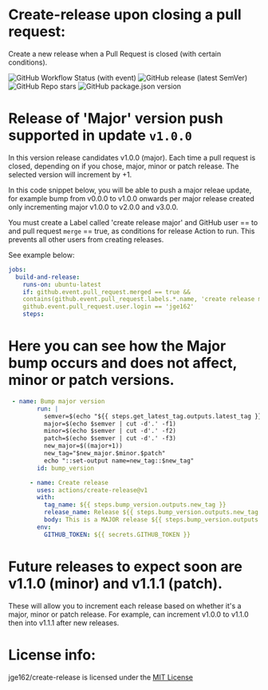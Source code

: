 # Create-release upon closing a pull request:

Create a new release when a Pull Request is closed (with certain conditions).

![GitHub Workflow Status (with event)](https://img.shields.io/github/actions/workflow/status/jge162/Action-Workflows/create_release.yml)
![GitHub release (latest SemVer)](https://img.shields.io/github/v/release/jge162/create-release)
![GitHub Repo stars](https://img.shields.io/github/stars/jge162/create-release)
![GitHub package.json version](https://img.shields.io/github/package-json/v/jge162/Action-workflows)

# Release of 'Major' version push supported in update `v1.0.0`

In this version release candidates v1.0.0 (major). Each time a pull request is closed, depending on if you chose, major, minor or patch release. 
The selected version will increment by +1. 

In this code snippet below, you will be able to push a major releae update, for example bump
from v0.0.0 to v1.0.0 onwards per major release created only incrementing major v1.0.0 to v2.0.0 and v3.0.0.

You must create a Label called 'create release major' and GitHub user == <owner> to <owner> and pull request `merge` == true,
as conditions for release Action to run. This prevents all other users from creating releases. 
  
See example below: 

```yaml
jobs:
  build-and-release:
    runs-on: ubuntu-latest
    if: github.event.pull_request.merged == true &&
    contains(github.event.pull_request.labels.*.name, 'create release major') &&
    github.event.pull_request.user.login == 'jge162'
    steps:
```

# Here you can see how the **Major** bump occurs and does not affect, minor or patch versions.
  
```yaml
 - name: Bump major version
        run: |
          semver=$(echo "${{ steps.get_latest_tag.outputs.latest_tag }}")
          major=$(echo $semver | cut -d'.' -f1)
          minor=$(echo $semver | cut -d'.' -f2)
          patch=$(echo $semver | cut -d'.' -f3)
          new_major=$((major+1))
          new_tag="$new_major.$minor.$patch"
          echo "::set-output name=new_tag::$new_tag"
        id: bump_version

      - name: Create release
        uses: actions/create-release@v1
        with:
          tag_name: ${{ steps.bump_version.outputs.new_tag }}
          release_name: Release ${{ steps.bump_version.outputs.new_tag }}
          body: This is a MAJOR release ${{ steps.bump_version.outputs.new_tag }} which will include feature updates.
        env:
          GITHUB_TOKEN: ${{ secrets.GITHUB_TOKEN }}
```

# Future releases to expect soon are v1.1.0 (minor) and v1.1.1 (patch).

These will allow you to increment each release based on whether it's a major, minor or patch release. 
For example, can increment v1.0.0 to v1.1.0 then into v1.1.1 after new releases. 

# License info:

jge162/create-release is licensed under the [MIT License](https://github.com/jge162/create-release/blob/main/LICENSE)
